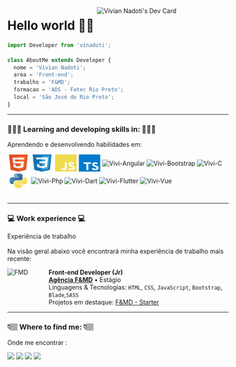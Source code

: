 <a href="https://app.daily.dev/viviannadoti"><img src="https://api.daily.dev/devcards/0a406a675c8b46c68b205618c2b7d264.png?r=t8e" min-width="300px" max-width="300px" width="300px" align="right" alt="Vivian Nadoti's Dev Card"/></a>

<h1>Hello world 🖖🏻 </h1>

```js
import Developer from 'vinadoti';

class AboutMe extends Developer {
  nome = 'Vivian Nadoti';
  area = 'Front-end';
  trabalho = 'F&MD';
  formacao = 'ADS - Fatec Rio Preto';
  local = 'São José do Rio Preto';
}
```

---

### 👩🏻‍💻 Learning and developing skills in:  👩🏻‍💻
Aprendendo e desenvolvendo habilidades em: 

<div style="display: inline_block">
  <img align="center" alt="Vivi-HTML" height="40" width="50" src="https://raw.githubusercontent.com/devicons/devicon/master/icons/html5/html5-original.svg">
  <img align="center" alt="Vivi-CSS" height="40" width="50" src="https://raw.githubusercontent.com/devicons/devicon/master/icons/css3/css3-original.svg">
  <img align="center" alt="Vivi-Js" height="40" width="50" src="https://raw.githubusercontent.com/devicons/devicon/master/icons/javascript/javascript-plain.svg">
  <img align="center" alt="Vivi-Ts" height="40" width="50" src="https://raw.githubusercontent.com/devicons/devicon/master/icons/typescript/typescript-plain.svg">
  <img align="center" alt="Vivi-Angular" height="40" width="50" src="https://cdn.jsdelivr.net/gh/devicons/devicon/icons/angularjs/angularjs-original.svg">
  <img align="center" alt="Vivi-Bootstrap" height="40" width="50" src="https://cdn.jsdelivr.net/gh/devicons/devicon/icons/bootstrap/bootstrap-plain.svg">
  <img align="center" alt="Vivi-C" height="40" width="50" src="https://cdn.jsdelivr.net/gh/devicons/devicon/icons/c/c-original.svg">
  <img align="center" alt="Vivi-Python" height="40" width="50" src="https://raw.githubusercontent.com/devicons/devicon/master/icons/python/python-original.svg">
  <img align="center" alt="Vivi-Php" height="40" width="50" src="https://cdn.jsdelivr.net/gh/devicons/devicon/icons/php/php-original.svg">
  <img align="center" alt="Vivi-Dart" height="40" width="50" src="https://cdn.jsdelivr.net/gh/devicons/devicon/icons/dart/dart-original-wordmark.svg">
  <img align="center" alt="Vivi-Flutter" height="40" width="50" src="https://cdn.jsdelivr.net/gh/devicons/devicon/icons/flutter/flutter-original.svg">
  <img align="center" alt="Vivi-Vue" height="40" width="50" src="https://cdn.jsdelivr.net/gh/devicons/devicon/icons/vuejs/vuejs-original-wordmark.svg">
</div>
  <br>

---

### 💻 Work experience 💻
Experiência de trabalho
<br> <br>
Na visão geral abaixo você encontrará minha experiência de trabalho mais recente:

[<img align="left" height="94px" width="94px" alt="FMD" src="https://media.licdn.com/dms/image/C4D0BAQGb7qsNyZcPaw/company-logo_200_200/0/1672750237673?e=1705536000&v=beta&t=dlRp4On2smiP1jf47q_hExEgCqDQHTMHc4WaLZBAweI"/>](https://fmd.ag/)

**Front-end Developer (Jr)** \
[**Agência F&MD**](https://fmd.ag/) • Estágio \
Linguagens & Tecnologias: `HTML`, `CSS`, `JavaScript`, `Bootstrap`, `Blade`,`SASS`\
Projetos em destaque: [F&MD - Starter](https://github.com/agenciafmd/starter)
<br/>

---
  
### 👇🏼  Where to find me:  👇🏼 
Onde me encontrar :

<div>
  <a href="https://gitlab.com/viviannadoti" target="_blank"><img src="https://img.shields.io/badge/-Gitlab-%2335566?style=for-the-badge&logo=gitlab&logoColor=white" target="_blank"></a> 
  <a href="https://www.instagram.com/viviannadoti/" target="_blank"><img src="https://img.shields.io/badge/-Instagram-%23E4405F?style=for-the-badge&logo=instagram&logoColor=white" target="_blank"></a>
  <a href = "mailto:vinadoti@gmail.com"><img src="https://img.shields.io/badge/-Gmail-%23333?style=for-the-badge&logo=gmail&logoColor=white" target="_blank"></a>
  <a href="https://www.linkedin.com/in/viviannadoti/" target="_blank"><img src="https://img.shields.io/badge/-LinkedIn-%230077B5?style=for-the-badge&logo=linkedin&logoColor=white" target="_blank"></a> 
</div>
